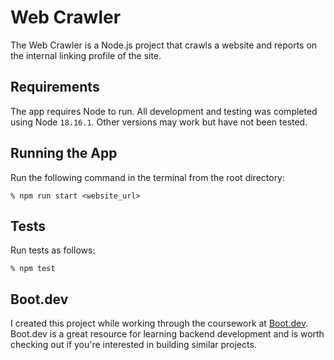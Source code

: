 # Web Crawler

The Web Crawler is a Node.js project that crawls a website and reports on the internal linking profile of the site.

## Requirements

The app requires Node to run. All development and testing was completed using Node `18.16.1`. Other versions may work but have not been tested.

## Running the App

Run the following command in the terminal from the root directory:

```shell
% npm run start <website_url>
```

## Tests

Run tests as follows:

```shell
% npm test
```

## Boot.dev

I created this project while working through the coursework at [Boot.dev](https://boot.dev). Boot.dev is a great resource for learning backend development and is worth checking out if you're interested in building similar projects.
